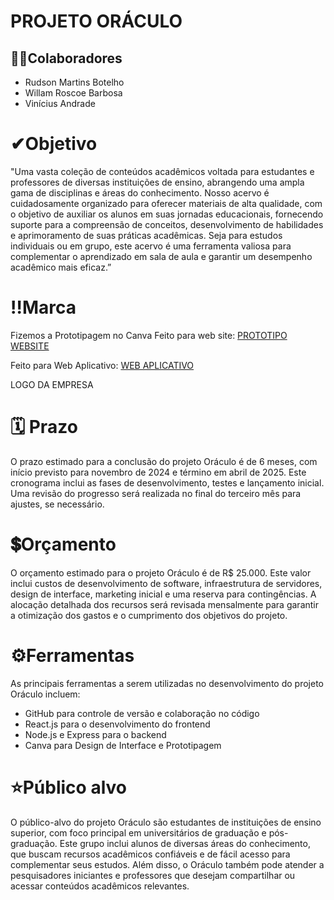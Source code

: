 # PROJETO ORÁCULO

## 👨‍💼Colaboradores

- Rudson Martins Botelho
- Willam Roscoe Barbosa
- Vinícius Andrade

# ✔Objetivo

"Uma vasta coleção de conteúdos acadêmicos voltada para estudantes e professores de diversas instituições de ensino, abrangendo uma ampla gama de disciplinas e áreas do conhecimento. Nosso acervo é cuidadosamente organizado para oferecer materiais de alta qualidade, com o objetivo de auxiliar os alunos em suas jornadas educacionais, fornecendo suporte para a compreensão de conceitos, desenvolvimento de habilidades e aprimoramento de suas práticas acadêmicas. Seja para estudos individuais ou em grupo, este acervo é uma ferramenta valiosa para complementar o aprendizado em sala de aula e garantir um desempenho acadêmico mais eficaz.”

# ‼Marca
Fizemos a Prototipagem no Canva
Feito para web site:
<a href="https://sonofeliz.my.canva.site/oraculo">PROTOTIPO WEBSITE</a>

Feito para Web Aplicativo:
<a href="https://sonofeliz.my.canva.site/or-culo-mobile">WEB APLICATIVO</a>

LOGO DA EMPRESA

# 🗓 Prazo

O prazo estimado para a conclusão do projeto Oráculo é de 6 meses, com início previsto para novembro de 2024 e término em abril de 2025. Este cronograma inclui as fases de desenvolvimento, testes e lançamento inicial. Uma revisão do progresso será realizada no final do terceiro mês para ajustes, se necessário.

# 💲Orçamento

O orçamento estimado para o projeto Oráculo é de R$ 25.000. Este valor inclui custos de desenvolvimento de software, infraestrutura de servidores, design de interface, marketing inicial e uma reserva para contingências. A alocação detalhada dos recursos será revisada mensalmente para garantir a otimização dos gastos e o cumprimento dos objetivos do projeto.

# ⚙Ferramentas

As principais ferramentas a serem utilizadas no desenvolvimento do projeto Oráculo incluem:

- GitHub para controle de versão e colaboração no código
- React.js para o desenvolvimento do frontend
- Node.js e Express para o backend
- Canva para Design de Interface e Prototipagem

# ⭐Público alvo

O público-alvo do projeto Oráculo são estudantes de instituições de ensino superior, com foco principal em universitários de graduação e pós-graduação. Este grupo inclui alunos de diversas áreas do conhecimento, que buscam recursos acadêmicos confiáveis e de fácil acesso para complementar seus estudos. Além disso, o Oráculo também pode atender a pesquisadores iniciantes e professores que desejam compartilhar ou acessar conteúdos acadêmicos relevantes.
